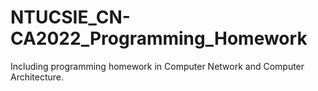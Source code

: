 # NTUCSIE_CN-CA2022_Programming_Homework
Including programming homework in Computer Network and Computer Architecture.
